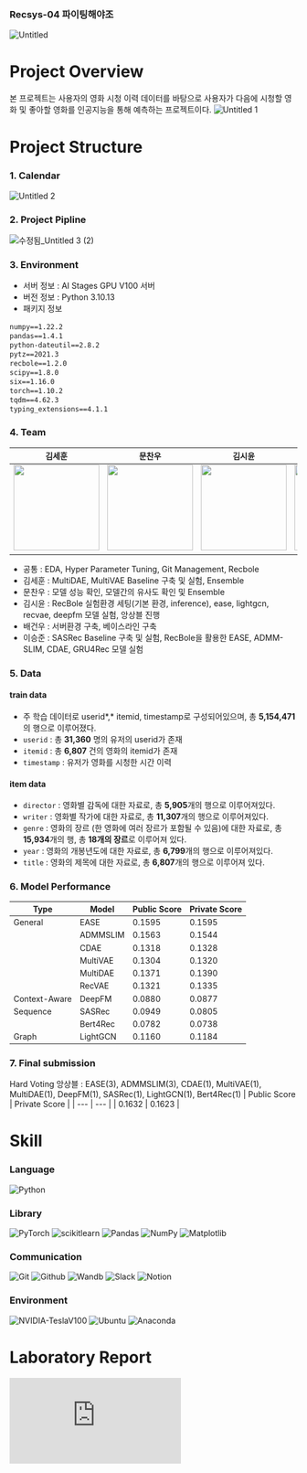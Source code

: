 ### Recsys-04 파이팅해야조
![Untitled](https://github.com/boostcampaitech6/level2-movierecommendation-recsys-04/assets/8871767/2f6f5686-3313-47d2-aa04-261a4896e782)

# Project Overview
본 프로젝트는 사용자의 영화 시청 이력 데이터를 바탕으로 사용자가 다음에 시청할 영화 및 좋아할 영화를 인공지능을 통해 예측하는 프로젝트이다.
![Untitled 1](https://github.com/boostcampaitech6/level2-movierecommendation-recsys-04/assets/8871767/800c4636-6f07-4522-9699-964aaf813af9)

# Project Structure
### 1. Calendar
![Untitled 2](https://github.com/boostcampaitech6/level2-movierecommendation-recsys-04/assets/8871767/ba9ac29f-f1a2-4ff1-a4bf-d57a08f93a9c)

### 2. Project Pipline
![수정됨_Untitled 3 (2)](https://github.com/boostcampaitech6/level2-movierecommendation-recsys-04/assets/8871767/f1f781dd-a5ed-4466-a9a1-2ea5e8e14bd0)

### 3. Environment
- 서버 정보 : AI Stages GPU V100 서버
- 버전 정보 : Python 3.10.13
- 패키지 정보
```
numpy==1.22.2
pandas==1.4.1
python-dateutil==2.8.2
pytz==2021.3
recbole==1.2.0
scipy==1.8.0
six==1.16.0
torch==1.10.2
tqdm==4.62.3
typing_extensions==4.1.1
```
### 4. Team
| **김세훈** | **문찬우** | **김시윤** | **배건우** | **이승준** |
| :------: |  :------: | :------: | :------: | :------: |
| [<img src="https://avatars.githubusercontent.com/u/8871767?v=4" height=150 width=150>](https://github.com/warpfence) | [<img src="https://avatars.githubusercontent.com/u/95879995?v=4" height=150 width=150> ](https://github.com/chanwoomoon) | [<img src="https://avatars.githubusercontent.com/u/68991530?v=4" height=150 width=150> ](https://github.com/tldbs5026) | [<img src="https://avatars.githubusercontent.com/u/83867930?v=4" height=150 width=150>](https://github.com/gunwoof) | [<img src="https://avatars.githubusercontent.com/u/133944361?v=4" height=150 width=150>](https://github.com/llseungjun) |
- 공통 : EDA, Hyper Parameter Tuning, Git Management, Recbole
- 김세훈 : MultiDAE, MultiVAE Baseline 구축 및 실험, Ensemble
- 문찬우 : 모델 성능 확인, 모델간의 유사도 확인 및 Ensemble
- 김시윤 : RecBole 실험환경 세팅(기본 환경, inference), ease, lightgcn, recvae, deepfm 모델 실험, 앙상블 진행
- 배건우 : 서버환경 구축, 베이스라인 구축
- 이승준 : SASRec Baseline 구축 및 실험, RecBole을 활용한 EASE, ADMM-SLIM, CDAE, GRU4Rec 모델 실험
### 5. Data
#### **train data**
- 주 학습 데이터로 userid*,* itemid, timestamp로 구성되어있으며, 총 **5,154,471**의 행으로 이루어졌다.
- `userid` : 총 **31,360** 명의 유저의 userid가 존재
- `itemid` : 총 **6,807** 건의 영화의 itemid가 존재
- `timestamp` : 유저가 영화를 시청한 시간 이력
#### **item data**
- `director` : 영화별 감독에 대한 자료로, 총 **5,905**개의 행으로 이루어져있다.
- `writer` : 영화별 작가에 대한 자료로, 총 **11,307**개의 행으로 이루어져있다.
- `genre` : 영화의 장르 (한 영화에 여러 장르가 포함될 수 있음)에 대한 자료로, 총 **15,934**개의 행, 총 **18개의 장르**로 이루어져 있다.
- `year` : 영화의 개봉년도에 대한 자료로, 총 **6,799**개의 행으로 이루어져있다.
- `title` : 영화의 제목에 대한 자료로, 총 **6,807**개의 행으로 이루어져 있다.

### 6. Model Performance
| Type | Model | Public Score | Private Score |
| --- | --- | --- | --- |
| General | EASE | 0.1595 | 0.1595 |
|  | ADMMSLIM | 0.1563 | 0.1544 |
|  | CDAE | 0.1318 | 0.1328 |
|  | MultiVAE | 0.1304 | 0.1320 |
|  | MultiDAE | 0.1371 | 0.1390 |
|  | RecVAE | 0.1321 | 0.1335 |
| Context-Aware | DeepFM | 0.0880 | 0.0877 |
| Sequence | SASRec | 0.0949 | 0.0805 |
|  | Bert4Rec | 0.0782 | 0.0738 |
| Graph | LightGCN | 0.1160 | 0.1184 |

### 7. Final submission
Hard Voting 앙상블 : EASE(3), ADMMSLIM(3), CDAE(1), MultiVAE(1), MultiDAE(1), DeepFM(1), SASRec(1), LightGCN(1), Bert4Rec(1)
| Public Score | Private Score |
| --- | --- |
| 0.1632 | 0.1623 |

# Skill 
### Language
  ![Python](https://img.shields.io/badge/python-3670A0?style=for-the-badge&logo=python&logoColor=ffdd54)

### Library
  ![PyTorch](https://img.shields.io/badge/PyTorch-%23EE4C2C.svg?style=for-the-badge&logo=PyTorch&logoColor=white)
  ![scikitlearn](https://img.shields.io/badge/scikitlearn-F7931E?style=for-the-badge&logo=scikitlearn&logoColor=white)
  ![Pandas](https://img.shields.io/badge/pandas-%23150458.svg?style=for-the-badge&logo=pandas&logoColor=white)
  ![NumPy](https://img.shields.io/badge/numpy-%23013243.svg?style=for-the-badge&logo=numpy&logoColor=white)
  ![Matplotlib](https://img.shields.io/badge/Matplotlib-%23ff0000.svg?style=for-the-badge&logo=Matplotlib&logoColor=black)

### Communication
  ![Git](https://img.shields.io/badge/git-%23F05033.svg?style=for-the-badge&logo=git&logoColor=white)
  ![Github](https://img.shields.io/badge/GitHub-100000?style=for-the-badge&logo=github&logoColor=white)
  ![Wandb](https://img.shields.io/badge/Weights_&_Biases-FFBE00?style=for-the-badge&logo=WeightsAndBiases&logoColor=white)
  ![Slack](https://img.shields.io/badge/Slack-4A154B?style=for-the-badge&logo=slack&logoColor=white)
  ![Notion](https://img.shields.io/badge/Notion-000000?style=for-the-badge&logo=notion&logoColor=white)

### Environment
  ![NVIDIA-TeslaV100](https://img.shields.io/badge/NVIDIA-TeslaV100-76B900?style=for-the-badge&logo=nvidia&logoColor=white)
  ![Ubuntu](https://img.shields.io/badge/Ubuntu-E95420?style=for-the-badge&logo=ubuntu&logoColor=white)
  ![Anaconda](https://img.shields.io/badge/Anaconda-44A833.svg?style=for-the-badge&logo=Anaconda&logoColor=white)

# Laboratory Report
![Movie Recommendation Wrap-Up Report](https://github.com/boostcampaitech6/level2-movierecommendation-recsys-04/blob/readme/docs/Movie%20Reccomendation_RecSys_%ED%8C%80%20%EB%A6%AC%ED%8F%AC%ED%8A%B8(04%EC%A1%B0).pdf)
